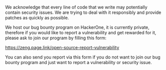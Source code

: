 We acknowledge that every line of code that we write may potentially contain security issues.
We are trying to deal with it responsibly and provide patches as quickly as possible. 

We host our bug bounty program on HackerOne, it is currently private, therefore if you would like to report a vulnerability and get rewarded for it, please ask to join our program by filling this form:

https://zeng.page.link/open-source-report-vulnerability

You can also send you report via this form if you do not want to join our bug bounty program and just want to report a vulnerability or security issue.
